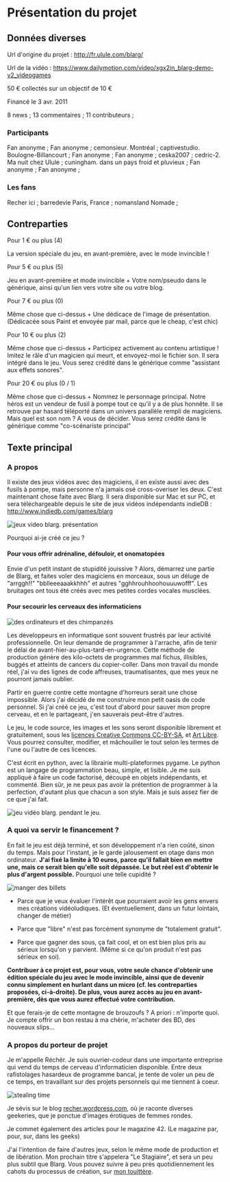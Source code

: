 # Présentation du projet


## Données diverses

Url d'origine du projet : http://fr.ulule.com/blarg/

Url de la vidéo : https://www.dailymotion.com/video/xgx2in_blarg-demo-v2_videogames

50 € collectés sur un objectif de 10 €

Financé le 3 avr. 2011

8 news ;
13 commentaires ;
11 contributeurs ;

### Participants

Fan anonyme ;
Fan anonyme ;
cemonsieur. Montréal ;
captivestudio. Boulogne-Billancourt ;
Fan anonyme ;
Fan anonyme ;
ceska2007 ;
cedric-2. Ma nuit chez Ulule ;
cuningham. dans un pays froid et pluvieux ;
Fan anonyme ;
Fan anonyme ;

### Les fans

Recher ici ;
barredevie Paris, France ;
nomansland Nomade ;

## Contreparties

Pour 1 € ou plus (4)

La version spéciale du jeu, en avant-première, avec le mode invincible !

Pour 5 € ou plus (5)

Jeu en avant-première et mode invincible + Votre nom/pseudo dans le générique, ainsi qu'un lien vers votre site ou votre blog.

Pour 7 € ou plus (0)

Même chose que ci-dessus +
Une dédicace de l'image de présentation. (Dédicacée sous Paint et envoyée par mail, parce que le cheap, c'est chic)

Pour 10 € ou plus (2)

Même chose que ci-dessus +
Participez activement au contenu artistique !
Imitez le râle d'un magicien qui meurt, et envoyez-moi le fichier son. Il sera intégré dans le jeu.
Vous serez crédité dans le générique comme "assistant aux effets sonores".

Pour 20 € ou plus (0 / 1)

Même chose que ci-dessus +
Nommez le personnage principal.
Notre héros est un vendeur de fusil à pompe tout ce qu'il y a de plus honnête. Il se retrouve par hasard téléporté dans un univers parallèle rempli de magiciens. Mais quel est son nom ? A vous de décider.
Vous serez crédité dans le générique comme "co-scénariste principal"


## Texte principal

### A propos

Il existe des jeux vidéos avec des magiciens, il en existe aussi avec des fusils à pompe, mais personne n'a jamais osé cross-overiser les deux. C'est maintenant chose faite avec Blarg. Il sera disponible sur Mac et sur PC, et sera téléchargeable depuis le site de jeux vidéos indépendants indieDB : http://www.indiedb.com/games/blarg

![jeux video blarg. présentation](blarg_presentation.png)

Pourquoi ai-je créé ce jeu ?

#### Pour vous offrir adrénaline, défouloir, et onomatopées

Envie d'un petit instant de stupidité jouissive ? Alors, démarrez une partie de Blarg, et faites voler des magiciens en morceaux, sous un déluge de "arrggh!!" "bblleeeaaakkhhh" et autres "gghhrouhhoohouuuwofff". Les bruitages ont tous été créés avec mes petites cordes vocales musclées.

#### Pour secourir les cerveaux des informaticiens

![des ordinateurs et des chimpanzés](singes.jpg)

Les développeurs en informatique sont souvent frustrés par leur activité professionnelle. On leur demande de programmer à l'arrache, afin de tenir le délai de avant-hier-au-plus-tard-en-urgence. Cette méthode de production génère des kilo-octets de programmes mal fichus, illisibles, buggés et atteints de cancers du copier-coller. Dans mon travail du monde réel, j'ai vu des lignes de code affreuses, traumatisantes, que mes yeux ne pourront jamais oublier.

Partir en guerre contre cette montagne d'horreurs serait une chose impossible. Alors j'ai décidé de me construire mon petit oasis de code personnel. Si j'ai créé ce jeu, c'est tout d'abord pour sauver mon propre cerveau, et en le partageant, j'en sauverais peut-être d'autres.

Le jeu, le code source, les images et les sons seront disponible librement et gratuitement, sous les [licences Creative Commons CC-BY-SA](https://creativecommons.org/licenses/by-sa/2.0/fr/), et [Art Libre](http://artlibre.org/). Vous pourrez consulter, modifier, et mâchouiller le tout selon les termes de l'une ou l'autre de ces licences.

C'est écrit en python, avec la librairie multi-plateformes pygame. Le python est un langage de programmation beau, simple, et lisible. Je me suis appliqué à faire un code factorisé, découpé en objets indépendants, et commenté. Bien sûr, je ne peux pas avoir la prétention de programmer à la perfection, d'autant plus que chacun a son style. Mais je suis assez fier de ce que j'ai fait.

![jeu vidéo blarg. pendant le jeu.](blarg_jeu.png)

### A quoi va servir le financement ?

En fait le jeu est déjà terminé, et son développement n'a rien coûté, sinon du temps. Mais pour l'instant, je le garde jalousement en otage dans mon ordinateur. **J'ai fixé la limite à 10 euros, parce qu'il fallait bien en mettre une, mais ce serait bien qu'elle soit dépassée. Le but réel est d'obtenir le plus d'argent possible.** Pourquoi une telle cupidité ?

![manger des billets](mangeage_billet.jpg)

 - Parce que je veux évaluer l'intérêt que pourraient avoir les gens envers mes créations vidéoludiques. (Et éventuellement, dans un futur lointain, changer de métier)

 - Parce que "libre" n'est pas forcément synonyme de "totalement gratuit".

 - Parce que gagner des sous, ça fait cool, et on est bien plus pris au sérieux lorsqu'on y parvient. (Même si ce qu'on produit n'est pas sérieux en soi).

**Contribuer à ce projet est, pour vous, votre seule chance d'obtenir une édition spéciale du jeu avec le mode invincible, ainsi que de devenir connu simplement en hurlant dans un micro (cf. les contreparties proposées, ci-à-droite). De plus, vous aurez accès au jeu en avant-première, dès que vous aurez effectué votre contribution.**

Et que ferais-je de cette montagne de brouzoufs ? A priori : n'importe quoi. Je compte offrir un bon restau à ma chérie, m'acheter des BD, des nouveaux slips...

### A propos du porteur de projet

Je m'appelle Réchèr. Je suis ouvrier-codeur dans une importante entreprise qui vend du temps de cerveau d'informaticien disponible. Entre deux rafistolages hasardeux de programme bancal, je tente de voler un peu de ce temps, en travaillant sur des projets personnels qui me tiennent à coeur.

![stealing time](voleur_temps.jpg)

Je sévis sur le blog [recher.wordpress.com](http://recher.wordpress.com), où je raconte diverses geekeries, que je ponctue d'images érotiques de femmes rondes.

Je commet également des articles pour le magazine 42. (Le magazine par, pour, sur, dans les geeks)

J'ai l'intention de faire d'autres jeux, selon le même mode de production et de libération. Mon prochain titre s'appelera "Le Stagiaire", et sera un peu plus subtil que Blarg. Vous pouvez suivre à peu près quotidiennement les cahots du processus de création, sur [mon touittère](https://twitter.com/_Recher_).
